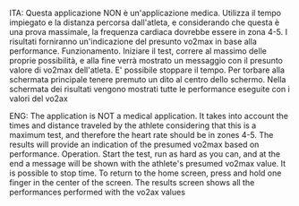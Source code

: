 ITA: Questa applicazione NON è un'applicazione medica. Utilizza il tempo impiegato e la distanza percorsa dall'atleta, e considerando che questa è una prova massimale, la frequenza cardiaca dovrebbe essere in zona 4-5. I risultati forniranno un'indicazione del presunto vo2max in base alla performance. 
Funzionamento. Iniziare il test, correre al massimo delle proprie possibilità, e alla fine verrà mostrato un messaggio con il presunto valore di vo2max dell'atleta. E' possibile stoppare il tempo.
Per torbare alla schermata principale tenere premuto un dito al centro dello schermo.
Nella schermata dei risultati vengono mostrati tutte le performance eseguite con i valori del vo2ax
        
ENG: The application is NOT a medical application. It takes into account the times and distance traveled by the athlete considering that this is a maximum test, and therefore the heart rate should be in zones 4-5. The results will provide an indication of the presumed vo2max based on performance. 
Operation. Start the test, run as hard as you can, and at the end a message will be shown with the athlete's presumed vo2max value. It is possible to stop time.
To return to the home screen, press and hold one finger in the center of the screen.
The results screen shows all the performances performed with the vo2ax values

